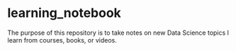 # learning_notebook
The purpose of this repository is to take notes on new Data Science topics I learn from courses, books, or videos. 
